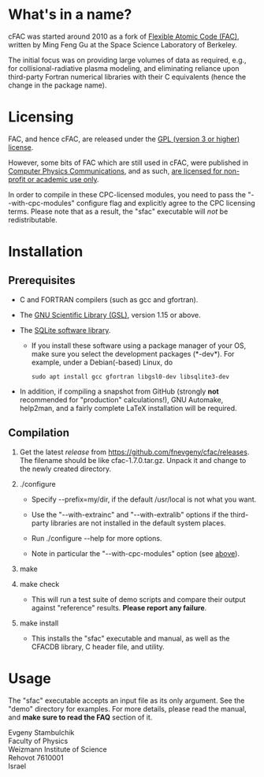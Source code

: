 # What's in a name?

cFAC was started around 2010 as a fork of [Flexible Atomic Code (FAC)](https://github.com/flexible-atomic-code/fac), written by Ming Feng Gu at the Space Science Laboratory of Berkeley.

The initial focus was on providing large volumes of data as required, e.g., for
collisional-radiative plasma modeling, and eliminating reliance upon third-party
Fortran numerical libraries with their C equivalents (hence the change in the
package name).

# Licensing

FAC, and hence cFAC, are released under the [GPL (version 3 or higher) license](https://www.gnu.org/licenses/gpl-3.0.en.html).

However, some bits of FAC which are still used in cFAC, were published in
[Computer Physics Communications](https://www.sciencedirect.com/journal/computer-physics-communications), and as such, [are licensed for
non-profit or academic use only](https://www.elsevier.com/about/policies-and-standards/open-access-licenses/elsevier-user/cpc).

In order to compile in these CPC-licensed modules, you need to pass the
"\-\-with-cpc-modules" configure flag and explicitly agree to the CPC licensing
terms. Please note that as a result, the "sfac" executable will *not* be redistributable.

# Installation

## Prerequisites

  - C and FORTRAN compilers (such as gcc and gfortran).

  - The [GNU Scientific Library (GSL)](http://www.gnu.org/software/gsl/),
   version 1.15 or above.

  - The [SQLite software library](http://www.sqlite.org/).

      - If you install these software using a package manager of your OS, make sure you select the development packages (\*-dev\*).
        For example, under a Debian(-based) Linux, do

        ```
        sudo apt install gcc gfortran libgsl0-dev libsqlite3-dev
        ```

  - In addition, if compiling a snapshot from GitHub (strongly **not** recommended for "production" calculations!), GNU Automake, help2man, and a fairly complete LaTeX installation will be required.

## Compilation

  1. Get the latest _release_ from <https://github.com/fnevgeny/cfac/releases>.
   The filename should be like cfac-1.7.0.tar.gz.
   Unpack it and change to the newly created directory.

  2. ./configure

        - Specify \-\-prefix=my/dir, if the default /usr/local is not what you want.

        - Use the "\-\-with-extrainc" and "\-\-with-extralib" options if the third-party libraries are not installed in the default system places.

        - Run ./configure \-\-help for more options.

        - Note in particular the "\-\-with-cpc-modules" option (see [above](#licensing)).

  3. make

  4. make check

      - This will run a test suite of demo scripts and compare their output against "reference" results.
      **Please report any failure**.

  5. make install

      - This installs the "sfac" executable and manual, as well as the CFACDB library, C header file, and utility.

# Usage
The "sfac" executable accepts an input file as its only argument. See the "demo"
directory for examples. For more details, please read the manual, and **make sure to
read the FAQ** section of it.

Evgeny Stambulchik  
Faculty of Physics  
Weizmann Institute of Science  
Rehovot 7610001  
Israel
